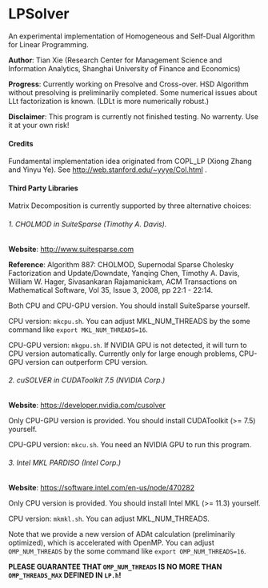# LPSolver
An experimental implementation of Homogeneous and Self-Dual Algorithm for Linear Programming. 

**Author**: Tian Xie (Research Center for Management Science and Information Analytics, Shanghai University of Finance and Economics)

**Progress**: Currently working on Presolve and Cross-over. HSD Algorithm without presolving is preliminarily completed. Some numerical issues about LLt factorization is known. (LDLt is more numerically robust.)

**Disclaimer**: This program is currently not finished testing. No warrenty. Use it at your own risk! 

#### Credits ####

Fundamental implementation idea originated from COPL_LP (Xiong Zhang and Yinyu Ye). See http://web.stanford.edu/~yyye/Col.html .

#### Third Party Libraries ####

Matrix Decomposition is currently supported by three alternative choices: 

###### 1. CHOLMOD in SuiteSparse (Timothy A. Davis). ######

**Website**: <http://www.suitesparse.com>

**Reference**: Algorithm 887: CHOLMOD, Supernodal Sparse Cholesky Factorization and Update/Downdate, Yanqing Chen, Timothy A. Davis, William W. Hager, Sivasankaran Rajamanickam, ACM Transactions on Mathematical Software, Vol 35, Issue 3, 2008, pp 22:1 - 22:14.

Both CPU and CPU-GPU version. You should install SuiteSparse yourself. 

CPU version: `mkcpu.sh`. You can adjust MKL_NUM_THREADS by the some command like `export MKL_NUM_THREADS=16`.

CPU-GPU version: `mkgpu.sh`. If NVIDIA GPU is not detected, it will turn to CPU version automatically. Currently only for large enough problems, CPU-GPU version can outperform CPU version. 

###### 2. cuSOLVER in CUDAToolkit 7.5 (NVIDIA Corp.) ######

**Website**: <https://developer.nvidia.com/cusolver>

Only CPU-GPU version is provided. You should install CUDAToolkit (>= 7.5) yourself. 

CPU-GPU version: `mkcu.sh`. You need an NVIDIA GPU to run this program. 

###### 3. Intel MKL PARDISO (Intel Corp.) ######

**Website**: <https://software.intel.com/en-us/node/470282>

Only CPU version is provided. You should install Intel MKL (>= 11.3) yourself.

CPU version: `mkmkl.sh`. You can adjust MKL_NUM_THREADS. 

Note that we provide a new version of ADAt calculation (preliminarily optimized), which is accelerated with OpenMP. 
You can adjust `OMP_NUM_THREADS` by the some command like `export OMP_NUM_THREADS=16`. 

**PLEASE GUARANTEE THAT `OMP_NUM_THREADS` IS NO MORE THAN `OMP_THREADS_MAX` DEFINED IN `LP.h`!**